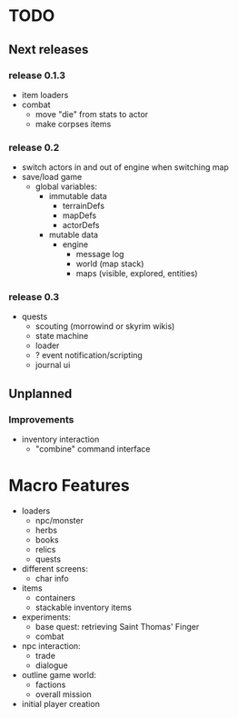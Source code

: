 # TODO

## Next releases


### release 0.1.3
- item loaders
- combat
	- move "die" from stats to actor
	- make corpses items

### release 0.2
- switch actors in and out of engine when switching map
- save/load game
	- global variables: 
		- immutable data
			- terrainDefs
			- mapDefs
			- actorDefs
		- mutable data
			- engine
				- message log
				- world (map stack)
				- maps (visible, explored, entities)

### release 0.3
- quests
	- scouting (morrowind or skyrim wikis)
	- state machine
	- loader
	- ? event notification/scripting
	- journal ui


## Unplanned
### Improvements
- inventory interaction
	- "combine" command interface

# Macro Features
- loaders
	- npc/monster
	- herbs
	- books
	- relics
	- quests
- different screens:
	- char info
- items
	- containers
	- stackable inventory items
- experiments:
	- base quest: retrieving Saint Thomas' Finger
	- combat
- npc interaction:
	- trade
	- dialogue
- outline game world:
	- factions
	- overall mission
- initial player creation
